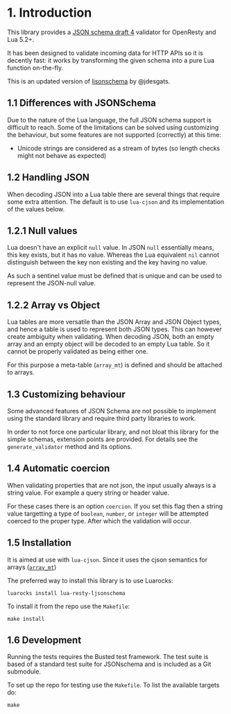 # 1. Introduction

This library provides a [JSON schema draft 4](https://json-schema.org/specification-links#draft-4)
validator for OpenResty and Lua 5.2+.

It has been designed to validate incoming data for HTTP APIs so it is decently
fast: it works by transforming the given schema into a pure Lua function
on-the-fly.

This is an updated version of [ljsonschema](https://github.com/jdesgats/ljsonschema)
by @jdesgats.


## 1.1 Differences with JSONSchema

Due to the nature of the Lua language, the full JSON schema support is
difficult to reach. Some of the limitations can be solved using customizing the
behaviour, but some features are not supported (correctly) at this time:

* Unicode strings are considered as a stream of bytes (so length checks might
  not behave as expected)


## 1.2 Handling JSON

When decoding JSON into a Lua table there are several things that require some
extra attention. The default is to use `lua-cjson` and its implementation of the
values below.


## 1.2.1 Null values

Lua doesn't have an explicit `null` value. In JSON `null` essentially means, this
key exists, but it has no value. Whereas the Lua equivalent `nil` cannot distinguish
between the key non existing and the key having no value.

As such a sentinel value must be defined that is unique and can be used to represent
the JSON-null value.


## 1.2.2 Array vs Object

Lua tables are more versatile than the JSON Array and JSON Object types, and hence
a table is used to represent both JSON types. This can however create ambiguity when
validating. When decoding JSON, both an empty array and an empty object will be
decoded to an empty Lua table. So it cannot be properly validated as being either one.

For this purpose a meta-table (`array_mt`) is defined and should be attached to arrays.


## 1.3 Customizing behaviour

Some advanced features of JSON Schema are not possible to implement using the
standard library and require third party libraries to work.

In order to not force one particular library, and not bloat this library for
the simple schemas, extension points are provided. For details see the
`generate_validator` method and its options.


## 1.4 Automatic coercion

When validating properties that are not json, the input usually always is a
string value. For example a query string or header value.

For these cases there is an option `coercion`. If you set this flag then
a string value targetting a type of `boolean`, `number`, or `integer` will be
attempted coerced to the proper type. After which the validation will occur.


## 1.5 Installation

It is aimed at use with `lua-cjson`. Since it uses the cjson
semantics for arrays ([`array_mt`](https://github.com/openresty/lua-cjson#decode_array_with_array_mt))

The preferred way to install this library is to use Luarocks:

    luarocks install lua-resty-ljsonschema

To install it from the repo use the `Makefile`:

    make install


## 1.6 Development

Running the tests requires the Busted test framework. The test suite is based of a
standard test suite for JSONschema and is included as a Git submodule.

To set up the repo for testing use the `Makefile`. To list the available targets do:

    make
